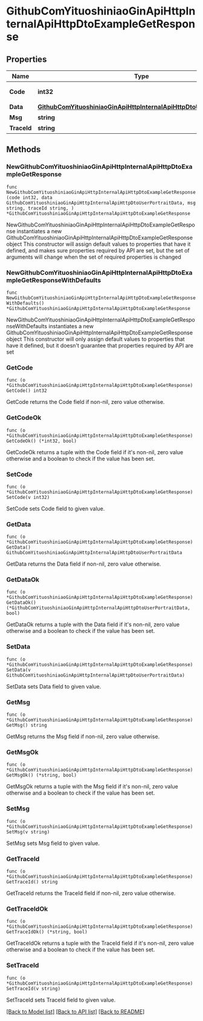 # GithubComYituoshiniaoGinApiHttpInternalApiHttpDtoExampleGetResponse

## Properties

Name | Type | Description | Notes
------------ | ------------- | ------------- | -------------
**Code** | **int32** | code:  0 成功; 非0失败; | 
**Data** | [**GithubComYituoshiniaoGinApiHttpInternalApiHttpDtoUserPortraitData**](GithubComYituoshiniaoGinApiHttpInternalApiHttpDtoUserPortraitData.md) |  | 
**Msg** | **string** | 错误消息 | 
**TraceId** | **string** | traceId | 

## Methods

### NewGithubComYituoshiniaoGinApiHttpInternalApiHttpDtoExampleGetResponse

`func NewGithubComYituoshiniaoGinApiHttpInternalApiHttpDtoExampleGetResponse(code int32, data GithubComYituoshiniaoGinApiHttpInternalApiHttpDtoUserPortraitData, msg string, traceId string, ) *GithubComYituoshiniaoGinApiHttpInternalApiHttpDtoExampleGetResponse`

NewGithubComYituoshiniaoGinApiHttpInternalApiHttpDtoExampleGetResponse instantiates a new GithubComYituoshiniaoGinApiHttpInternalApiHttpDtoExampleGetResponse object
This constructor will assign default values to properties that have it defined,
and makes sure properties required by API are set, but the set of arguments
will change when the set of required properties is changed

### NewGithubComYituoshiniaoGinApiHttpInternalApiHttpDtoExampleGetResponseWithDefaults

`func NewGithubComYituoshiniaoGinApiHttpInternalApiHttpDtoExampleGetResponseWithDefaults() *GithubComYituoshiniaoGinApiHttpInternalApiHttpDtoExampleGetResponse`

NewGithubComYituoshiniaoGinApiHttpInternalApiHttpDtoExampleGetResponseWithDefaults instantiates a new GithubComYituoshiniaoGinApiHttpInternalApiHttpDtoExampleGetResponse object
This constructor will only assign default values to properties that have it defined,
but it doesn't guarantee that properties required by API are set

### GetCode

`func (o *GithubComYituoshiniaoGinApiHttpInternalApiHttpDtoExampleGetResponse) GetCode() int32`

GetCode returns the Code field if non-nil, zero value otherwise.

### GetCodeOk

`func (o *GithubComYituoshiniaoGinApiHttpInternalApiHttpDtoExampleGetResponse) GetCodeOk() (*int32, bool)`

GetCodeOk returns a tuple with the Code field if it's non-nil, zero value otherwise
and a boolean to check if the value has been set.

### SetCode

`func (o *GithubComYituoshiniaoGinApiHttpInternalApiHttpDtoExampleGetResponse) SetCode(v int32)`

SetCode sets Code field to given value.


### GetData

`func (o *GithubComYituoshiniaoGinApiHttpInternalApiHttpDtoExampleGetResponse) GetData() GithubComYituoshiniaoGinApiHttpInternalApiHttpDtoUserPortraitData`

GetData returns the Data field if non-nil, zero value otherwise.

### GetDataOk

`func (o *GithubComYituoshiniaoGinApiHttpInternalApiHttpDtoExampleGetResponse) GetDataOk() (*GithubComYituoshiniaoGinApiHttpInternalApiHttpDtoUserPortraitData, bool)`

GetDataOk returns a tuple with the Data field if it's non-nil, zero value otherwise
and a boolean to check if the value has been set.

### SetData

`func (o *GithubComYituoshiniaoGinApiHttpInternalApiHttpDtoExampleGetResponse) SetData(v GithubComYituoshiniaoGinApiHttpInternalApiHttpDtoUserPortraitData)`

SetData sets Data field to given value.


### GetMsg

`func (o *GithubComYituoshiniaoGinApiHttpInternalApiHttpDtoExampleGetResponse) GetMsg() string`

GetMsg returns the Msg field if non-nil, zero value otherwise.

### GetMsgOk

`func (o *GithubComYituoshiniaoGinApiHttpInternalApiHttpDtoExampleGetResponse) GetMsgOk() (*string, bool)`

GetMsgOk returns a tuple with the Msg field if it's non-nil, zero value otherwise
and a boolean to check if the value has been set.

### SetMsg

`func (o *GithubComYituoshiniaoGinApiHttpInternalApiHttpDtoExampleGetResponse) SetMsg(v string)`

SetMsg sets Msg field to given value.


### GetTraceId

`func (o *GithubComYituoshiniaoGinApiHttpInternalApiHttpDtoExampleGetResponse) GetTraceId() string`

GetTraceId returns the TraceId field if non-nil, zero value otherwise.

### GetTraceIdOk

`func (o *GithubComYituoshiniaoGinApiHttpInternalApiHttpDtoExampleGetResponse) GetTraceIdOk() (*string, bool)`

GetTraceIdOk returns a tuple with the TraceId field if it's non-nil, zero value otherwise
and a boolean to check if the value has been set.

### SetTraceId

`func (o *GithubComYituoshiniaoGinApiHttpInternalApiHttpDtoExampleGetResponse) SetTraceId(v string)`

SetTraceId sets TraceId field to given value.



[[Back to Model list]](../README.md#documentation-for-models) [[Back to API list]](../README.md#documentation-for-api-endpoints) [[Back to README]](../README.md)


